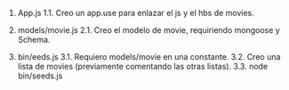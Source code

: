1. App.js
   1.1. Creo un app.use para enlazar el js y el hbs de movies.

2. models/movie.js
   2.1. Creo el modelo de movie, requiriendo mongoose y Schema.

3. bin/eeds.js
   3.1. Requiero models/movie en una constante.
   3.2. Creo una lista de movies (previamente comentando las otras listas).
   3.3. node bin/seeds.js

